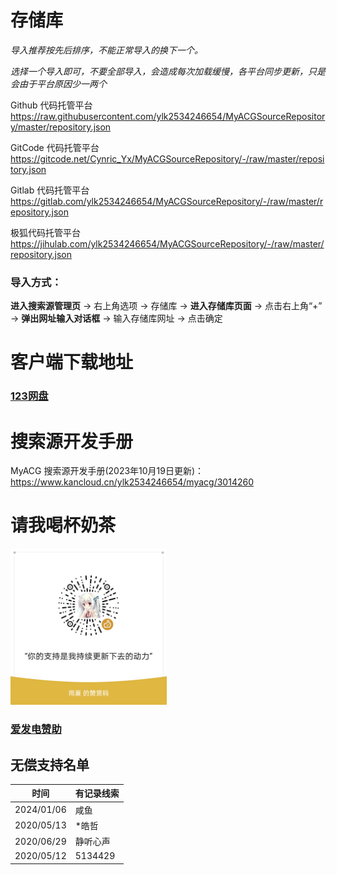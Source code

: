# 存储库

*导入推荐按先后排序，不能正常导入的换下一个。*

*选择一个导入即可，不要全部导入，会造成每次加载缓慢，各平台同步更新，只是会由于平台原因少一两个*

Github 代码托管平台
https://raw.githubusercontent.com/ylk2534246654/MyACGSourceRepository/master/repository.json

GitCode 代码托管平台
https://gitcode.net/Cynric_Yx/MyACGSourceRepository/-/raw/master/repository.json

Gitlab 代码托管平台
https://gitlab.com/ylk2534246654/MyACGSourceRepository/-/raw/master/repository.json

极狐代码托管平台
https://jihulab.com/ylk2534246654/MyACGSourceRepository/-/raw/master/repository.json

### 导入方式：

**进入搜索源管理页** -> 右上角选项 -> 存储库 -> **进入存储库页面** -> 点击右上角“+” -> **弹出网址输入对话框** -> 输入存储库网址 -> 点击确定

# 客户端下载地址
### [123网盘](https://www.123pan.com/s/NS2UVv-hfC53.html)

# 搜索源开发手册

MyACG 搜索源开发手册(2023年10月19日更新)：
https://www.kancloud.cn/ylk2534246654/myacg/3014260

# 请我喝杯奶茶

<img src="./assets/mm_reward_qrcode.png" width="250">

### [爱发电赞助](https://afdian.net/a/myacg_app)

## 无偿支持名单

|  时间   | 有记录线索  |
|  ----  | ----  |
| 2024/01/06  | 咸鱼  |
| 2020/05/13  | *皓哲 |
| 2020/06/29  | 静听心声 |
| 2020/05/12  | 5134429 |